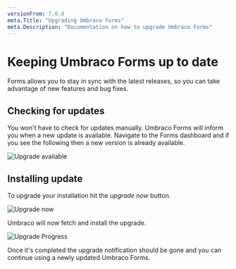 ```yaml
---
versionFrom: 7.0.0
meta.Title: "Upgrading Umbraco Forms"
meta.Description: "Documentation on how to upgrade Umbraco Forms"
---
```


# Keeping Umbraco Forms up to date

Forms allows you to stay in sync with the latest releases, so you can take advantage of new features and bug fixes.

## Checking for updates

You won't have to check for updates manually. Umbraco Forms will inform you when a new update is available. Navigate to the Forms dashboard and if you see the following then a new version is already available.

![Upgrade available](images/UpgradeAvailable.png)

## Installing update

To upgrade your installation hit the *upgrade now* button.

![Upgrade now](images/UpgradeNow.png)

Umbraco will now fetch and install the upgrade.

![Upgrade Progress](images/UpgradeProgress.png)

Once it's completed the upgrade notification should be gone and you can continue using a newly updated Umbraco Forms.

